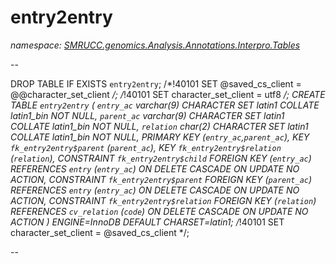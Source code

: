 ﻿# entry2entry
_namespace: [SMRUCC.genomics.Analysis.Annotations.Interpro.Tables](./index.md)_

--
 
 DROP TABLE IF EXISTS `entry2entry`;
 /*!40101 SET @saved_cs_client = @@character_set_client */;
 /*!40101 SET character_set_client = utf8 */;
 CREATE TABLE `entry2entry` (
 `entry_ac` varchar(9) CHARACTER SET latin1 COLLATE latin1_bin NOT NULL,
 `parent_ac` varchar(9) CHARACTER SET latin1 COLLATE latin1_bin NOT NULL,
 `relation` char(2) CHARACTER SET latin1 COLLATE latin1_bin NOT NULL,
 PRIMARY KEY (`entry_ac`,`parent_ac`),
 KEY `fk_entry2entry$parent` (`parent_ac`),
 KEY `fk_entry2entry$relation` (`relation`),
 CONSTRAINT `fk_entry2entry$child` FOREIGN KEY (`entry_ac`) REFERENCES `entry` (`entry_ac`) ON DELETE CASCADE ON UPDATE NO ACTION,
 CONSTRAINT `fk_entry2entry$parent` FOREIGN KEY (`parent_ac`) REFERENCES `entry` (`entry_ac`) ON DELETE CASCADE ON UPDATE NO ACTION,
 CONSTRAINT `fk_entry2entry$relation` FOREIGN KEY (`relation`) REFERENCES `cv_relation` (`code`) ON DELETE CASCADE ON UPDATE NO ACTION
 ) ENGINE=InnoDB DEFAULT CHARSET=latin1;
 /*!40101 SET character_set_client = @saved_cs_client */;
 
 --





